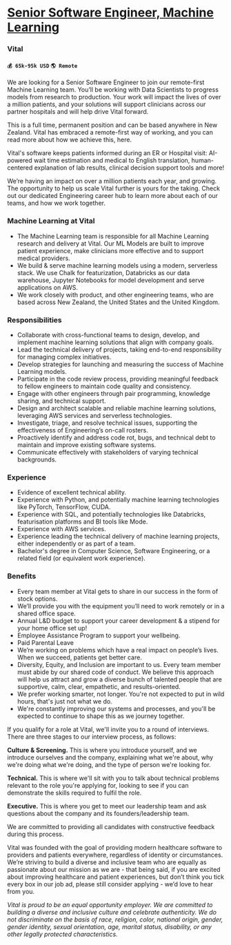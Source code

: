 # [Senior Software Engineer, Machine Learning](https://www.remotewlb.com/apply/senior-software-engineer-machine-learning-42298)  
### Vital  
#### `💰 65k-95k USD` `🌎 Remote`  

We are looking for a Senior Software Engineer to join our remote-first Machine Learning team. You’ll be working with Data Scientists to progress models from research to production. Your work will impact the lives of over a million patients, and your solutions will support clinicians across our partner hospitals and will help drive Vital forward.

  

This is a full time, permanent position and can be based anywhere in New Zealand. Vital has embraced a remote-first way of working, and you can read more about how we achieve this, here.

  

Vital's software keeps patients informed during an ER or Hospital visit: AI-powered wait time estimation and medical to English translation, human-centered explanation of lab results, clinical decision support tools and more!

  

We’re having an impact on over a million patients each year, and growing. The opportunity to help us scale Vital further is yours for the taking. Check out our dedicated Engineering career hub to learn more about each of our teams, and how we work together.

### Machine Learning at Vital

  * The Machine Learning team is responsible for all Machine Learning research and delivery at Vital. Our ML Models are built to improve patient experience, make clinicians more effective and to support medical providers.
  * We build & serve machine learning models using a modern, serverless stack. We use Chalk for featurization, Databricks as our data warehouse, Jupyter Notebooks for model development and serve applications on AWS.
  * We work closely with product, and other engineering teams, who are based across New Zealand, the United States and the United Kingdom.

### Responsibilities

  * Collaborate with cross-functional teams to design, develop, and implement machine learning solutions that align with company goals.
  * Lead the technical delivery of projects, taking end-to-end responsibility for managing complex initiatives.
  * Develop strategies for launching and measuring the success of Machine Learning models.
  * Participate in the code review process, providing meaningful feedback to fellow engineers to maintain code quality and consistency.
  * Engage with other engineers through pair programming, knowledge sharing, and technical support.
  * Design and architect scalable and reliable machine learning solutions, leveraging AWS services and serverless technologies.
  * Investigate, triage, and resolve technical issues, supporting the effectiveness of Engineering’s on-call rosters.
  * Proactively identify and address code rot, bugs, and technical debt to maintain and improve existing software systems.
  * Communicate effectively with stakeholders of varying technical backgrounds.

### Experience

  * Evidence of excellent technical ability.
  * Experience with Python, and potentially machine learning technologies like PyTorch, TensorFlow, CUDA.
  * Experience with SQL, and potentially technologies like Databricks, featurisation platforms and BI tools like Mode.
  * Experience with AWS services.
  * Experience leading the technical delivery of machine learning projects, either independently or as part of a team.
  * Bachelor's degree in Computer Science, Software Engineering, or a related field (or equivalent work experience).

### Benefits

  * Every team member at Vital gets to share in our success in the form of stock options.
  * We’ll provide you with the equipment you’ll need to work remotely or in a shared office space.
  * Annual L&D budget to support your career development & a stipend for your home office set up!
  * Employee Assistance Program to support your wellbeing.
  * Paid Parental Leave
  * We’re working on problems which have a real impact on people’s lives. When we succeed, patients get better care.
  * Diversity, Equity, and Inclusion are important to us. Every team member must abide by our shared code of conduct. We believe this approach will help us attract and grow a diverse bunch of talented people that are supportive, calm, clear, empathetic, and results-oriented.
  * We prefer working smarter, not longer. You're not expected to put in wild hours, that's just not what we do.
  * We're constantly improving our systems and processes, and you'll be expected to continue to shape this as we journey together.

If you qualify for a role at Vital, we'll invite you to a round of interviews. There are three stages to our interview process, as follows:

  

 **Culture & Screening.** This is where you introduce yourself, and we introduce ourselves and the company, explaining what we're about, why we're doing what we're doing, and the type of person we're looking for.

 **Technical.** This is where we'll sit with you to talk about technical problems relevant to the role you're applying for, looking to see if you can demonstrate the skills required to fulfil the role.

 **Executive.** This is where you get to meet our leadership team and ask questions about the company and its founders/leadership team.

  

We are committed to providing all candidates with constructive feedback during this process.

Vital was founded with the goal of providing modern healthcare software to providers and patients everywhere, regardless of identity or circumstances. We’re striving to build a diverse and inclusive team who are equally as passionate about our mission as we are - that being said, if you are excited about improving healthcare and patient experiences, but don’t think you tick every box in our job ad, please still consider applying - we’d love to hear from you.

  

 _Vital is proud to be an equal opportunity employer. We are committed to building a diverse and inclusive culture and celebrate authenticity. We do not discriminate on the basis of race, religion, color, national origin, gender, gender identity, sexual orientation, age, marital status, disability, or any other legally protected characteristics._

